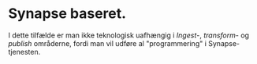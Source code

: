 # Synapse baseret.

I dette tilfælde er man ikke teknologisk uafhængig i *Ingest*-, *transform*- og *publish* områderne, fordi man vil udføre al "programmering" i Synapse-tjenesten.
